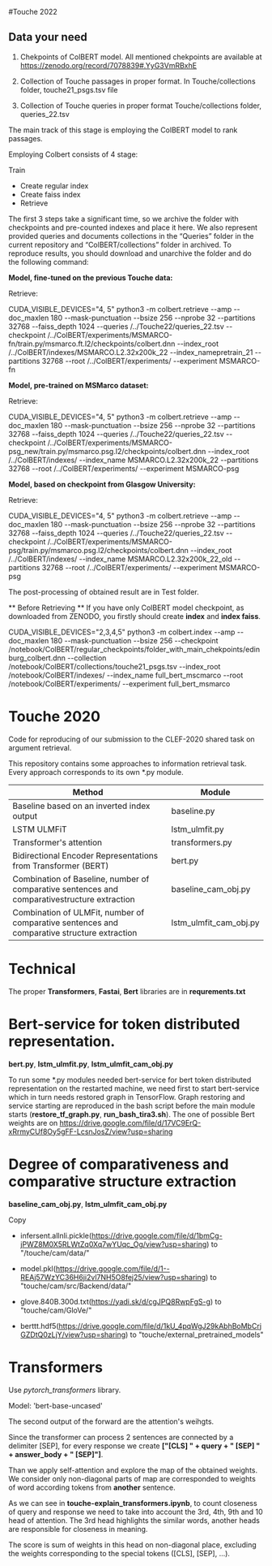 
#Touche 2022

## Data your need

1) Chekpoints of ColBERT model.
All mentioned chekpoints are available at https://zenodo.org/record/7078839#.YyG3VmRBxhE

2) Collection of Touche passages in proper format.
In Touche/collections folder, touche21_psgs.tsv file

3) Collection of Touche queries in proper format
Touche/collections folder, queries_22.tsv

The main track of this stage is employing the ColBERT model to rank passages.

Employing Colbert consists of 4 stage:

Train
- Create regular index
- Create faiss index
- Retrieve

The first 3 steps take a significant time, so we archive the folder with checkpoints and pre-counted indexes and place it here. We also represent provided queries and documents collections in the “Queries” folder in the current repository and “ColBERT/collections” folder in archived.
To reproduce results, you should download and unarchive the folder and do the following command:

**Model, fine-tuned on the previous Touche data:**

Retrieve:

CUDA_VISIBLE_DEVICES="4, 5" python3 -m colbert.retrieve --amp --doc_maxlen 180 --mask-punctuation --bsize 256 --nprobe 32 --partitions 32768 --faiss_depth 1024 --queries /../Touche22/queries_22.tsv --checkpoint /../ColBERT/experiments/MSMARCO-fn/train.py/msmarco.ft.l2/checkpoints/colbert.dnn --index_root /../ColBERT/indexes/MSMARCO.L2.32x200k_22 --index_name ​​pretrain_21 --partitions 32768 --root /../ColBERT/experiments/ --experiment MSMARCO-fn

**Model, pre-trained on MSMarco dataset:**

Retrieve:

CUDA_VISIBLE_DEVICES="4, 5" python3 -m colbert.retrieve --amp --doc_maxlen 180 --mask-punctuation --bsize 256 --nprobe 32 --partitions 32768 --faiss_depth 1024 --queries /../Touche22/queries_22.tsv --checkpoint /../ColBERT/experiments/MSMARCO-psg_new/train.py/msmarco.psg.l2/checkpoints/colbert.dnn --index_root /../ColBERT/indexes/ --index_name MSMARCO.L2.32x200k_22 --partitions 32768 --root /../ColBERT/experiments/ --experiment MSMARCO-psg

**Model, based on checkpoint from Glasgow University:**

Retrieve:

CUDA_VISIBLE_DEVICES="4, 5" python3 -m colbert.retrieve --amp --doc_maxlen 180 --mask-punctuation --bsize 256 --nprobe 32 --partitions 32768 --faiss_depth 1024 --queries /../Touche22/queries_22.tsv --checkpoint /../ColBERT/experiments/MSMARCO-psg/train.py/msmarco.psg.l2/checkpoints/colbert.dnn --index_root /../ColBERT/indexes/ --index_name MSMARCO.L2.32x200k_22_old --partitions 32768 --root /../ColBERT/experiments/ --experiment MSMARCO-psg

The post-processing of obtained result are in Test folder.

** Before Retrieving **
If you have only ColBERT model checkpoint, as downloaded from ZENODO, you firstly should create **index** and **index faiss**.

CUDA_VISIBLE_DEVICES="2,3,4,5" python3 -m colbert.index --amp --doc_maxlen 180 --mask-punctuation --bsize 256 --checkpoint /notebook/ColBERT/regular_checkpoints/folder_with_main_chekpoints/edinburg_colbert.dnn --collection /notebook/ColBERT/collections/touche21_psgs.tsv --index_root /notebook/ColBERT/indexes/ --index_name full_bert_mscmarco --root /notebook/ColBERT/experiments/ --experiment full_bert_msmarco
 

# Touche 2020
Code for reproducing of our submission to the CLEF-2020 shared task on argument retrieval.

This repository contains some approaches to information retrieval task.
Every approach corresponds to its own \*.py module.

| Method | Module |
| --- | --- |
| Baseline based on an inverted index output | baseline.py |
| LSTM ULMFiT | lstm_ulmfit.py |
| Transformer's attention | transformers.py |
| Bidirectional Encoder Representations from Transformer (BERT) | bert.py |
| Combination of Baseline, number of comparative sentences and comparativestructure extraction | baseline_cam_obj.py |
| Combination of ULMFit, number of comparative sentences and comparative structure extraction | lstm_ulmfit_cam_obj.py |

# Technical

The proper **Transformers**, **Fastai**, **Bert** libraries are in **requrements.txt**

# Bert-service for token distributed representation.

**bert.py**, **lstm_ulmfit.py**, **lstm_ulmfit_cam_obj.py**

To run some \*.py modules needed bert-service for bert token distributed representation on the restarted machine, we need first to start bert-service which in turn needs restored graph in TensorFlow. Graph restoring and service starting are reproduced in the bash script before the main module starts (**restore_tf_graph.py**, **run_bash_tira3.sh**).
The one of possible Bert weights are on https://drive.google.com/file/d/17VC9ErQ-xRrmyCUf8Oy5gFF-LcsnJosZ/view?usp=sharing



# Degree of comparativeness and comparative structure extraction

**baseline_cam_obj.py**, **lstm_ulmfit_cam_obj.py**

Copy 

- infersent.allnli.pickle(https://drive.google.com/file/d/1bmCg-jPWZ8M0X5RLWtZq0Xq7wYUqc_Og/view?usp=sharing) to "/touche/cam/data/" 

- model.pkl(https://drive.google.com/file/d/1--REAj57WzYC36H6ji2vl7NH5O8fej25/view?usp=sharing) to "touche/cam/src/Backend/data/" 

- glove.840B.300d.txt(https://yadi.sk/d/cgJPQ8RwpFgS-g) to "touche/cam/GloVe/"

- berttt.hdf5(https://drive.google.com/file/d/1kU_4pqWgJ29kAbhBoMbCrjGZDtQ0zLjY/view?usp=sharing) to "touche/external_pretrained_models"

# Transformers

Use *pytorch_transformers* library.

Model: 'bert-base-uncased'

The second output of the forward are the attention's weihgts.

Since the transformer can process 2 sentences are connected by a delimiter [SEP], for every response we create __["[CLS] " + query + " [SEP] " + answer_body + " [SEP]"]__.

Than we apply self-attention and explore the map of the obtained weights. We consider only non-diagonal parts of map are corresponded to weights of word according tokens from __another__ sentence. 

As we can see in **touche-explain_transformers.ipynb**, to count closeness of query and response we need to take into account the 3rd, 4th, 9th and 10 head of attention. The 3rd head highlights the similar words, another heads are responsible for closeness in meaning. 

The score is sum of weights in this head on non-diagonal place, excluding the weights corresponding to the special tokens ([CLS], [SEP], ...).

